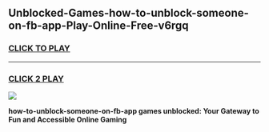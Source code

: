 
## Unblocked-Games-how-to-unblock-someone-on-fb-app-Play-Online-Free-v6rgq
<h3>
<a href="https://premium76.site?title=how-to-unblock-someone-on-fb-app&ref=26A">CLICK TO PLAY</a></h3>
<hr>

<h3>
<a href="https://premium76.site?title=how-to-unblock-someone-on-fb-app&ref=26A">CLICK 2 PLAY</a>
  
</h3>

<a href="https://premium76.site?title=how-to-unblock-someone-on-fb-app&ref=26A"><img src="https://clearcache.store/games.png"></a>


**how-to-unblock-someone-on-fb-app games unblocked: Your Gateway to Fun and Accessible Online Gaming**
